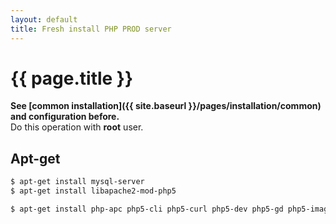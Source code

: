 ```yaml
---
layout: default
title: Fresh install PHP PROD server
---
```


# {{ page.title }}

__See [common installation]({{ site.baseurl }}/pages/installation/common) and configuration before.__  
Do this operation with **root** user.

## Apt-get

```bash
$ apt-get install mysql-server
$ apt-get install libapache2-mod-php5
```
```bash
$ apt-get install php-apc php5-cli php5-curl php5-dev php5-gd php5-imagick php5-intl php5-mcrypt php5-xsl
```